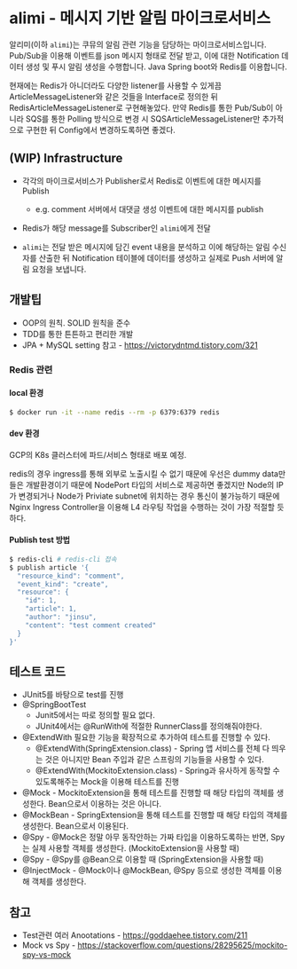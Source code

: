 # alimi - 메시지 기반 알림 마이크로서비스

알리미(이하 `alimi`)는 쿠뮤의 알림 관련 기능을 담당하는 마이크로서비스입니다. 
Pub/Sub을 이용해 이벤트를 json 메시지 형태로 전달 받고, 이에 대한 Notification 데이터 생성 및
푸시 알림 생성을 수행합니다. Java Spring boot와 Redis를 이용합니다.

현재에는 Redis가 아니더라도 다양한 listener를 사용할 수 있게끔 ArticleMessageListener와 같은 것들을 Interface로 정의한 뒤 RedisArticleMessageListener로 구현해놓았다.
만약 Redis를 통한 Pub/Sub이 아니라 SQS를 통한 Polling 방식으로 변경 시 SQSArticleMessageListener만 추가적으로 구현한 뒤 Config에서 변경하도록하면 좋겠다.

## (WIP) Infrastructure

* 각각의 마이크로서비스가 Publisher로서 Redis로 이벤트에 대한 메시지를 Publish
  * e.g. comment 서버에서 대댓글 생성 이벤트에 대한 메시지를 publish
    
* Redis가 해당 message를 Subscriber인 `alimi`에게 전달

* `alimi`는 전달 받은 메시지에 담긴 event 내용을 분석하고 이에 해당하는 알림 수신자를 산출한 뒤 Notification 테이블에 데이터를 생성하고
실제로 Push 서버에 알림 요청을 보냅니다.
  
## 개발팁

* OOP의 원칙. SOLID 원칙을 준수
* TDD를 통한 튼튼하고 편리한 개발
* JPA + MySQL setting 참고 - https://victorydntmd.tistory.com/321

### Redis 관련

#### local 환경

```bash
$ docker run -it --name redis --rm -p 6379:6379 redis
```

#### dev 환경

GCP의 K8s 클러스터에 파드/서비스 형태로 배포 예정.

redis의 경우 ingress를 통해 외부로 노출시킬 수 없기 때문에 우선은 dummy data만 들은 개발환경이기 때문에
NodePort 타입의 서비스로 제공하면 좋겠지만 Node의 IP가 변경되거나 Node가 Priviate subnet에 위치하는 경우
통신이 불가능하기 때문에 Nginx Ingress Controller을 이용해 L4 라우팅 작업을 수행하는 것이 가장 적절할 듯 하다.

#### Publish test 방법

```bash
$ redis-cli # redis-cli 접속
$ publish article '{
  "resource_kind": "comment",
  "event_kind": "create",
  "resource": {
    "id": 1,
    "article": 1,
    "author": "jinsu",
    "content": "test comment created"
  }
}'
```

## 테스트 코드

* JUnit5를 바탕으로 test를 진행
* @SpringBootTest
  * Junit5에서는 따로 정의할 필요 없다.
  * JUnit4에서는 @RunWith에 적절한 RunnerClass를 정의해줘야한다.
* @ExtendWith 필요한 기능을 확장적으로 추가하여 테스트를 진행할 수 있다.
  * @ExtendWith(SpringExtension.class) - Spring 앱 서비스를 전체 다 띄우는 것은 아니지만 Bean 주입과 같은
  스프링의 기능들을 사용할 수 있다.
  * @ExtendWith(MockitoExtension.class) - Spring과 유사하게 동작할 수 있도록해주는 Mock을 이용해 테스트를 진행
* @Mock - MockitoExtension을 통해 테스트를 진행할 때 해당 타입의 객체를 생성한다. Bean으로서 이용하는 것은 아니다.
* @MockBean - SpringExtension을 통해 테스트를 진행할 때 해당 타입의 객체를 생성한다. Bean으로서 이용된다.
* @Spy - @Mock은 정말 아무 동작안하는 가짜 타입을 이용하도록하는 반면, Spy는 실제 사용할 객체를 생성한다. (MockitoExtension을 사용할 때)
* @Spy - @Spy를 @Bean으로 이용할 때 (SpringExtension을 사용할 때)
* @InjectMock - @Mock이나 @MockBean, @Spy 등으로 생성한 객체를 이용해 객체를 생성한다.

## 참고
* Test관련 여러 Anootations - https://goddaehee.tistory.com/211
* Mock vs Spy - https://stackoverflow.com/questions/28295625/mockito-spy-vs-mock